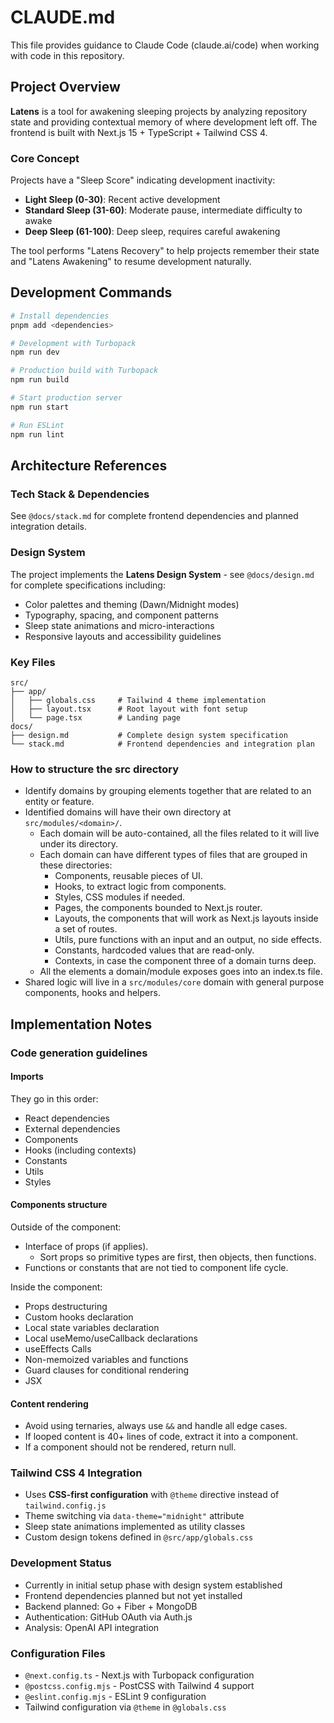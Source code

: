 # CLAUDE.md

This file provides guidance to Claude Code (claude.ai/code) when working with code in this repository.

## Project Overview

**Latens** is a tool for awakening sleeping projects by analyzing repository state and providing contextual memory of where development left off. The frontend is built with Next.js 15 + TypeScript + Tailwind CSS 4.

### Core Concept

Projects have a "Sleep Score" indicating development inactivity:

- **Light Sleep (0-30)**: Recent active development
- **Standard Sleep (31-60)**: Moderate pause, intermediate difficulty to awake
- **Deep Sleep (61-100)**: Deep sleep, requires careful awakening

The tool performs "Latens Recovery" to help projects remember their state and "Latens Awakening" to resume development naturally.

## Development Commands

```bash
# Install dependencies
pnpm add <dependencies>

# Development with Turbopack
npm run dev

# Production build with Turbopack
npm run build

# Start production server
npm run start

# Run ESLint
npm run lint
```

## Architecture References

### Tech Stack & Dependencies

See `@docs/stack.md` for complete frontend dependencies and planned integration details.

### Design System

The project implements the **Latens Design System** - see `@docs/design.md` for complete specifications including:

- Color palettes and theming (Dawn/Midnight modes)
- Typography, spacing, and component patterns
- Sleep state animations and micro-interactions
- Responsive layouts and accessibility guidelines

### Key Files

```
src/
├── app/
│   ├── globals.css     # Tailwind 4 theme implementation
│   ├── layout.tsx      # Root layout with font setup
│   └── page.tsx        # Landing page
docs/
├── design.md           # Complete design system specification
└── stack.md            # Frontend dependencies and integration plan
```

### How to structure the src directory

- Identify domains by grouping elements together that are related to an entity or feature.
- Identified domains will have their own directory at `src/modules/<domain>/`.
  - Each domain will be auto-contained, all the files related to it will live under its directory.
  - Each domain can have different types of files that are grouped in these directories:
    - Components, reusable pieces of UI.
    - Hooks, to extract logic from components.
    - Styles, CSS modules if needed.
    - Pages, the components bounded to Next.js router.
    - Layouts, the components that will work as Next.js layouts inside a set of routes.
    - Utils, pure functions with an input and an output, no side effects.
    - Constants, hardcoded values that are read-only.
    - Contexts, in case the component three of a domain turns deep.
  - All the elements a domain/module exposes goes into an index.ts file.
- Shared logic will live in a `src/modules/core` domain with general purpose components, hooks and helpers.

## Implementation Notes

### Code generation guidelines

#### Imports

They go in this order:

- React dependencies
- External dependencies
- Components
- Hooks (including contexts)
- Constants
- Utils
- Styles

#### Components structure

Outside of the component:

- Interface of props (if applies).
  - Sort props so primitive types are first, then objects, then functions.
- Functions or constants that are not tied to component life cycle.

Inside the component:

- Props destructuring
- Custom hooks declaration
- Local state variables declaration
- Local useMemo/useCallback declarations
- useEffects Calls
- Non-memoized variables and functions
- Guard clauses for conditional rendering
- JSX

#### Content rendering

- Avoid using ternaries, always use `&&` and handle all edge cases.
- If looped content is 40+ lines of code, extract it into a component.
- If a component should not be rendered, return null.

### Tailwind CSS 4 Integration

- Uses **CSS-first configuration** with `@theme` directive instead of `tailwind.config.js`
- Theme switching via `data-theme="midnight"` attribute
- Sleep state animations implemented as utility classes
- Custom design tokens defined in `@src/app/globals.css`

### Development Status

- Currently in initial setup phase with design system established
- Frontend dependencies planned but not yet installed
- Backend planned: Go + Fiber + MongoDB
- Authentication: GitHub OAuth via Auth.js
- Analysis: OpenAI API integration

### Configuration Files

- `@next.config.ts` - Next.js with Turbopack configuration
- `@postcss.config.mjs` - PostCSS with Tailwind 4 support
- `@eslint.config.mjs` - ESLint 9 configuration
- Tailwind configuration via `@theme` in `@globals.css`
